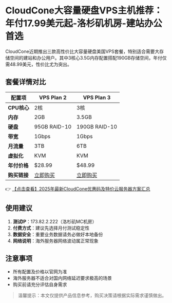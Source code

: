 # CloudCone大容量硬盘VPS主机推荐：年付17.99美元起-洛杉矶机房-建站办公首选

CloudCone近期推出三款高性价比大容量硬盘美国VPS套餐，特别适合需要大存储空间的建站和办公用户。其中3核心3.5G内存配置搭配190GB存储空间，年付仅需48.99美元，性价比尤为突出。

## 套餐详情对比

| 配置项       | VPS Plan 2               | VPS Plan 3               |
|--------------|--------------------------|--------------------------|
| **CPU核心**  | 2核                      | 3核                      |
| **内存**     | 2GB                      | 3.5GB                    |
| **硬盘**     | 95GB RAID-10             | 190GB RAID-10            |
| **带宽**     | 1Gbps                    | 1Gbps                    |
| **月流量**   | 3TB                      | 6TB                      |
| **虚拟化**   | KVM                      | KVM                      |
| **年付价格** | $28.99                   | $48.99                   |
| **购买链接** | [立即购买](https://bit.ly/Cloudcone) | [立即购买](https://bit.ly/Cloudcone) |

👉 [【点击查看】2025年最新CloudCone优惠码及特价云服务器方案汇总](https://bit.ly/Cloudcone)

## 使用建议

1. **测试IP**：173.82.2.222（洛杉矶MC机房）
2. **付费方式**：建议先选择月付测试稳定性
3. **数据安全**：重要业务数据请务必做好本地备份
4. **网络说明**：海外服务器网络波动属正常现象

## 注意事项

- 所有配置及价格以官网为准
- 海外服务器不适合对国内网络延迟要求极高的场景
- 购买前请充分评估自身需求

> 温馨提示：本文仅提供产品信息参考，购买决策请根据实际需求谨慎做出。